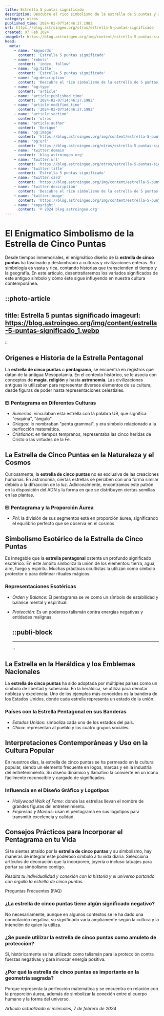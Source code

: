 ```yaml
---
title: Estrella 5 puntas significado
description: Descubre el rico simbolismo de la estrella de 5 puntas y su papel en diversas culturas. Explora su significado y su impacto histórico aquí.
category: otros
published_time: 2024-02-07T14:46:27.198Z
url: https://blog.astroingeo.org/otros/estrella-5-puntas-significado
created: 07 Feb 2024
imageUrl: https://blog.astroingeo.org/img/content/estrella-5-puntas-significado_1.webp
head:
  meta:
    - name: 'keywords'
      content: 'Estrella 5 puntas significado'
    - name: 'robots'
      content: 'index, follow'
    - name: 'og:title'
      content: 'Estrella 5 puntas significado'
    - name: 'og:description'
      content: 'Descubre el rico simbolismo de la estrella de 5 puntas y su papel en diversas culturas. Explora su significado y su impacto histórico aquí.'
    - name: 'og:type'
      content: 'article'
    - name: 'article:published_time'
      content: '2024-02-07T14:46:27.198Z'
    - name: 'article:modified_time'
      content: '2024-02-07T14:46:27.198Z'
    - name: 'article:section'
      content: 'otros'
    - name: 'article:author'
      content: 'Enrique'
    - name: 'og:image'
      content: 'https://blog.astroingeo.org/img/content/estrella-5-puntas-significado_1.webp'
    - name: 'og:url'
      content: 'https://blog.astroingeo.org/otros/estrella-5-puntas-significado'
    - name: 'twitter:domain'
      content: 'blog.astroingeo.org'
    - name: 'twitter:url'
      content: 'https://blog.astroingeo.org/otros/estrella-5-puntas-significado'
    - name: 'twitter:title'
      content: 'Estrella 5 puntas significado'
    - name: 'twitter:card'
      content: 'https://blog.astroingeo.org/img/content/estrella-5-puntas-significado_1.webp'
    - name: 'twitter:description'
      content: 'Descubre el rico simbolismo de la estrella de 5 puntas y su papel en diversas culturas. Explora su significado y su impacto histórico aquí.'
    - name: 'twitter:image'
      content: 'https://blog.astroingeo.org/img/content/estrella-5-puntas-significado_1.webp'
    - name: 'copyright'
      content: '© 2024 blog.astroingeo.org'
---
```

# El Enigmatico Simbolismo de la Estrella de Cinco Puntas

Desde tiempos inmemoriales, el enigmático diseño de la **estrella de cinco puntas** ha fascinado y deslumbrado a culturas y civilizaciones enteras. Su simbología es vasta y rica, contando historias que transcienden el tiempo y la geografía. En este artículo, desentrañaremos los variados significados de este antiguo símbolo y cómo éste sigue influyendo en nuestra cultura contemporánea.


::photo-article
---
title: Estrella 5 puntas significado
imageurl: https://blog.astroingeo.org/img/content/estrella-5-puntas-significado_1.webp
---
::


## Orígenes e Historia de la Estrella Pentagonal
La **estrella de cinco puntas** o **pentagrama**, se encuentra en registros que datan de la antigua Mesopotamia. En el contexto histórico, se le asocia con conceptos de **magia**, **religión** y hasta **astronomía**. Las civilizaciones antiguas lo utilizaban para representar diversos elementos de su cultura, desde figuras de poder hasta representaciones celestiales.

### El Pentagrama en Diferentes Culturas

- *Sumerios*: vinculaban esta estrella con la palabra UB, que significa "esquina", "ángulo".
- *Griegos*: lo nombraban "penta grammai", y era símbolo relacionado a la perfección matemática.
- *Cristianos*: en tiempos tempranos, representaba las cinco heridas de Cristo o las virtudes de la Fe.

## La Estrella de Cinco Puntas en la Naturaleza y el Cosmos
Curiosamente, la **estrella de cinco puntas** no es exclusiva de las creaciones humanas. En astronomía, ciertas estrellas se perciben con una forma similar debido a la difracción de la luz. Adicionalmente, encontramos este patrón en la disposición del ADN y la forma en que se distribuyen ciertas semillas en las plantas.

### El Pentagrama y la Proporción Áurea

- *Phi*: la división de sus segmentos está en proporción áurea, significando el equilibrio perfecto que se observa en el cosmos.

## Simbolismo Esotérico de la Estrella de Cinco Puntas

Es innegable que la **estrella pentagonal** ostenta un profundo significado esotérico. En este ámbito simboliza la unión de los elementos: tierra, agua, aire, fuego y espíritu. Muchas prácticas ocultistas la utilizan como símbolo protector o para delinear rituales mágicos.

### Representaciones Esotéricas 

- *Orden y Balance*: El pentagrama se ve como un símbolo de estabilidad y balance mental y espiritual.
- *Protección*: Es un poderoso talismán contra energías negativas y entidades malignas.


  ::publi-block
  ---
  ---
  ::
  
  
## La Estrella en la Heráldica y los Emblemas Nacionales

La **estrella de cinco puntas** ha sido adoptada por múltiples países como un símbolo de libertad y soberanía. En la heráldica, se utiliza para denotar nobleza y excelencia. Uno de los ejemplos más conocidos es la bandera de los Estados Unidos, donde cada estrella representa un estado de la unión.

### Países con la Estrella Pentagonal en sus Banderas

- *Estados Unidos*: simboliza cada uno de los estados del país.
- *China*: representan al pueblo y los cuatro grupos sociales.

## Interpretaciones Contemporáneas y Uso en la Cultura Popular

En nuestros días, la estrella de cinco puntas se ha permeado en la cultura popular, siendo un elemento frecuente en logos, marcas y en la industria del entretenimiento. Su diseño dinámico y llamativo la convierte en un ícono fácilmente reconocible y cargado de significados.

### Influencia en el Diseño Gráfico y Logotipos

- *Hollywood Walk of Fame*: donde las estrellas llevan el nombre de grandes figuras del entretenimiento.
- *Empresas y Marcas*: usan el pentagrama en sus logotipos para transmitir excelencia y calidad.

## Consejos Prácticos para Incorporar el Pentagrama en tu Vida
Si te sientes atraído por la **estrella de cinco puntas** y su simbolismo, hay maneras de integrar este poderoso símbolo a tu vida diaria. Selecciona artículos de decoración que la incorporen, joyería o incluso tatuajes para portar su simbolismo contigo.

_Resalta tu individualidad y conexión con la historia y el universo portando con orgullo la estrella de cinco puntas._

Preguntas Frecuentes (FAQ)

### ¿La estrella de cinco puntas tiene algún significado negativo?
No necesariamente, aunque en algunos contextos se le ha dado una connotación negativa, su significado varía ampliamente según la cultura y la intención de quien la utiliza.

### ¿Se puede utilizar la estrella de cinco puntas como amuleto de protección?
Sí, históricamente se ha utilizado como talismán para la protección contra fuerzas negativas y para invocar energía positiva.

### ¿Por qué la estrella de cinco puntas es importante en la geometría sagrada?
Porque representa la perfección matemática y se encuentra en relación con la proporción áurea, además de simbolizar la conexión entre el cuerpo humano y la forma del universo.

_Artículo actualizado el miércoles, 7 de febrero de 2024_